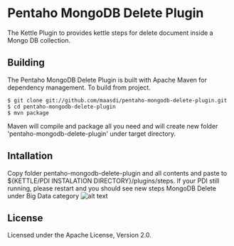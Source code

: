 Pentaho MongoDB Delete Plugin
=======================

The Kettle Plugin to provides kettle steps for delete document inside a Mongo DB collection.

Building
--------
The Pentaho MongoDB Delete Plugin is built with Apache Maven for dependency management. To build from project.

    $ git clone git://github.com/maasdi/pentaho-mongodb-delete-plugin.git
    $ cd pentaho-mongodb-delete-plugin
    $ mvn package

Maven will compile and package all you need and will create new folder 'pentaho-mongodb-delete-plugin' under target directory.

Intallation
--------
Copy folder pentaho-mongodb-delete-plugin and all contents and paste to ${KETTLE/PDI INSTALATION DIRECTORY}/plugins/steps.
If your PDI still running, please restart and you should see new steps MongoDB Delete under Big Data category
![alt text][step]

License
-------
Licensed under the Apache License, Version 2.0.

[step]: https://raw.githubusercontent.com/maasdi/pentaho-mongodb-delete-plugin/master/MongDB%20Delete.png "MongoDB Delete Step"